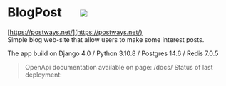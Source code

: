# BlogPost &emsp; <img src="https://github.com/ruslanways/BlogPost/workflows/postways_changes_deploy_AWS/badge.svg?branch=main"><br>
[https://postways.net/](https://postways.net/)<br>
Simple blog web-site that allow users to make some interest posts.<br>

The app build on Django 4.0 / Python 3.10.8 / Postgres 14.6 / Redis 7.0.5

> OpenApi documentation available on page: /docs/
Status of last deployment:<br>


